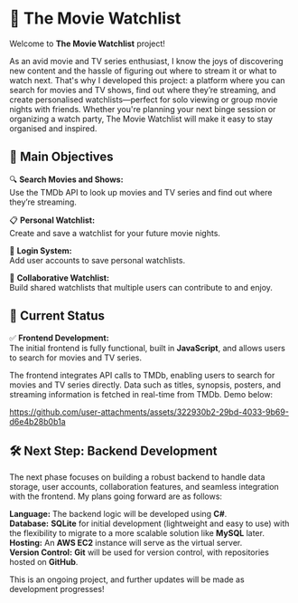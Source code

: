 # 🎥 The Movie Watchlist

Welcome to **The Movie Watchlist** project!

As an avid movie and TV series enthusiast, I know the joys of discovering new content and the hassle of figuring out where to stream it or what to watch next. That's why I developed this project: a platform where you can search for movies and TV shows, find out where they’re streaming, and create personalised watchlists—perfect for solo viewing or group movie nights with friends.
Whether you're planning your next binge session or organizing a watch party, The Movie Watchlist will make it easy to stay organised and inspired.

## 🌟 Main Objectives
🔍 **Search Movies and Shows:**  
Use the TMDb API to look up movies and TV series and find out where they’re streaming.

📋 **Personal Watchlist:**  
Create and save a watchlist for your future movie nights.

🔐 **Login System:**  
Add user accounts to save personal watchlists.

🤝 **Collaborative Watchlist:**  
Build shared watchlists that multiple users can contribute to and enjoy.

## 🚀 Current Status  
✅ **Frontend Development:**  
The initial frontend is fully functional, built in **JavaScript**, and allows users to search for movies and TV series.  

The frontend integrates API calls to TMDb, enabling users to search for movies and TV series directly. Data such as titles, synopsis, posters, and streaming information is fetched in real-time from TMDb. Demo below:



https://github.com/user-attachments/assets/322930b2-29bd-4033-9b69-d6e4b28b0b1a



## 🛠️ Next Step: Backend Development  
The next phase focuses on building a robust backend to handle data storage, user accounts, collaboration features, and seamless integration with the frontend. My plans going forward are as follows:  

**Language:** The backend logic will be developed using **C#**.  
**Database:** **SQLite** for initial development (lightweight and easy to use) with the flexibility to migrate to a more scalable solution like **MySQL** later.  
**Hosting:** An **AWS EC2** instance will serve as the virtual server.  
**Version Control:** **Git** will be used for version control, with repositories hosted on **GitHub**.  

This is an ongoing project, and further updates will be made as development progresses!      
